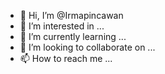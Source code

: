 - 👋 Hi, I’m @Irmapincawan
- 👀 I’m interested in ...
- 🌱 I’m currently learning ...
- 💞️ I’m looking to collaborate on ...
- 📫 How to reach me ...

<!---
Irmapincawan/Irmapincawan is a ✨ special ✨ repository because its `README.md` (this file) appears on your GitHub profile.
You can click the Preview link to take a look at your changes.
--->
